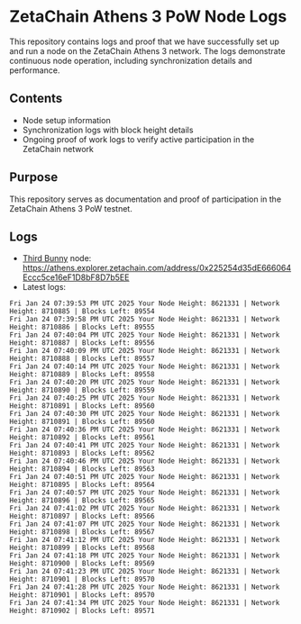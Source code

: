 # ZetaChain Athens 3 PoW Node Logs
This repository contains logs and proof that we have successfully set up and run a node on the ZetaChain Athens 3 network. The logs demonstrate continuous node operation, including synchronization details and performance.

## Contents
- Node setup information
- Synchronization logs with block height details
- Ongoing proof of work logs to verify active participation in the ZetaChain network

## Purpose
This repository serves as documentation and proof of participation in the ZetaChain Athens 3 PoW testnet.

## Logs

- [Third Bunny](https://thirdbunny.xyz/) node: https://athens.explorer.zetachain.com/address/0x225254d35dE666064Eccc5ce16eF1D8bF8D7b5EE
- Latest logs:
```
Fri Jan 24 07:39:53 PM UTC 2025 Your Node Height: 8621331 | Network Height: 8710885 | Blocks Left: 89554
Fri Jan 24 07:39:58 PM UTC 2025 Your Node Height: 8621331 | Network Height: 8710886 | Blocks Left: 89555
Fri Jan 24 07:40:04 PM UTC 2025 Your Node Height: 8621331 | Network Height: 8710887 | Blocks Left: 89556
Fri Jan 24 07:40:09 PM UTC 2025 Your Node Height: 8621331 | Network Height: 8710888 | Blocks Left: 89557
Fri Jan 24 07:40:14 PM UTC 2025 Your Node Height: 8621331 | Network Height: 8710889 | Blocks Left: 89558
Fri Jan 24 07:40:20 PM UTC 2025 Your Node Height: 8621331 | Network Height: 8710890 | Blocks Left: 89559
Fri Jan 24 07:40:25 PM UTC 2025 Your Node Height: 8621331 | Network Height: 8710891 | Blocks Left: 89560
Fri Jan 24 07:40:30 PM UTC 2025 Your Node Height: 8621331 | Network Height: 8710891 | Blocks Left: 89560
Fri Jan 24 07:40:36 PM UTC 2025 Your Node Height: 8621331 | Network Height: 8710892 | Blocks Left: 89561
Fri Jan 24 07:40:41 PM UTC 2025 Your Node Height: 8621331 | Network Height: 8710893 | Blocks Left: 89562
Fri Jan 24 07:40:46 PM UTC 2025 Your Node Height: 8621331 | Network Height: 8710894 | Blocks Left: 89563
Fri Jan 24 07:40:51 PM UTC 2025 Your Node Height: 8621331 | Network Height: 8710895 | Blocks Left: 89564
Fri Jan 24 07:40:57 PM UTC 2025 Your Node Height: 8621331 | Network Height: 8710896 | Blocks Left: 89565
Fri Jan 24 07:41:02 PM UTC 2025 Your Node Height: 8621331 | Network Height: 8710897 | Blocks Left: 89566
Fri Jan 24 07:41:07 PM UTC 2025 Your Node Height: 8621331 | Network Height: 8710898 | Blocks Left: 89567
Fri Jan 24 07:41:12 PM UTC 2025 Your Node Height: 8621331 | Network Height: 8710899 | Blocks Left: 89568
Fri Jan 24 07:41:18 PM UTC 2025 Your Node Height: 8621331 | Network Height: 8710900 | Blocks Left: 89569
Fri Jan 24 07:41:23 PM UTC 2025 Your Node Height: 8621331 | Network Height: 8710901 | Blocks Left: 89570
Fri Jan 24 07:41:28 PM UTC 2025 Your Node Height: 8621331 | Network Height: 8710901 | Blocks Left: 89570
Fri Jan 24 07:41:34 PM UTC 2025 Your Node Height: 8621331 | Network Height: 8710902 | Blocks Left: 89571
```
